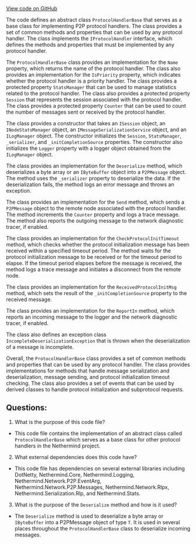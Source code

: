 [View code on GitHub](https://github.com/NethermindEth/nethermind/src/Nethermind/Nethermind.Network/P2P/ProtocolHandlers/ProtocolHandlerBase.cs)

The code defines an abstract class `ProtocolHandlerBase` that serves as a base class for implementing P2P protocol handlers. The class provides a set of common methods and properties that can be used by any protocol handler. The class implements the `IProtocolHandler` interface, which defines the methods and properties that must be implemented by any protocol handler.

The `ProtocolHandlerBase` class provides an implementation for the `Name` property, which returns the name of the protocol handler. The class also provides an implementation for the `IsPriority` property, which indicates whether the protocol handler is a priority handler. The class provides a protected property `StatsManager` that can be used to manage statistics related to the protocol handler. The class also provides a protected property `Session` that represents the session associated with the protocol handler. The class provides a protected property `Counter` that can be used to count the number of messages sent or received by the protocol handler.

The class provides a constructor that takes an `ISession` object, an `INodeStatsManager` object, an `IMessageSerializationService` object, and an `ILogManager` object. The constructor initializes the `Session`, `StatsManager`, `_serializer`, and `_initCompletionSource` properties. The constructor also initializes the `Logger` property with a logger object obtained from the `ILogManager` object.

The class provides an implementation for the `Deserialize` method, which deserializes a byte array or an `IByteBuffer` object into a `P2PMessage` object. The method uses the `_serializer` property to deserialize the data. If the deserialization fails, the method logs an error message and throws an exception.

The class provides an implementation for the `Send` method, which sends a `P2PMessage` object to the remote node associated with the protocol handler. The method increments the `Counter` property and logs a trace message. The method also reports the outgoing message to the network diagnostic tracer, if enabled.

The class provides an implementation for the `CheckProtocolInitTimeout` method, which checks whether the protocol initialization message has been received within a specified timeout period. The method waits for the protocol initialization message to be received or for the timeout period to elapse. If the timeout period elapses before the message is received, the method logs a trace message and initiates a disconnect from the remote node.

The class provides an implementation for the `ReceivedProtocolInitMsg` method, which sets the result of the `_initCompletionSource` property to the received message.

The class provides an implementation for the `ReportIn` method, which reports an incoming message to the logger and the network diagnostic tracer, if enabled.

The class also defines an exception class `IncompleteDeserializationException` that is thrown when the deserialization of a message is incomplete.

Overall, the `ProtocolHandlerBase` class provides a set of common methods and properties that can be used by any protocol handler. The class provides implementations for methods that handle message serialization and deserialization, message sending, and protocol initialization timeout checking. The class also provides a set of events that can be used by derived classes to handle protocol initialization and subprotocol requests.
## Questions: 
 1. What is the purpose of this code file?
- This code file contains the implementation of an abstract class called `ProtocolHandlerBase` which serves as a base class for other protocol handlers in the Nethermind project.

2. What external dependencies does this code have?
- This code file has dependencies on several external libraries including DotNetty, Nethermind.Core, Nethermind.Logging, Nethermind.Network.P2P.EventArg, Nethermind.Network.P2P.Messages, Nethermind.Network.Rlpx, Nethermind.Serialization.Rlp, and Nethermind.Stats.

3. What is the purpose of the `Deserialize` method and how is it used?
- The `Deserialize` method is used to deserialize a byte array or `IByteBuffer` into a P2PMessage object of type `T`. It is used in several places throughout the `ProtocolHandlerBase` class to deserialize incoming messages.